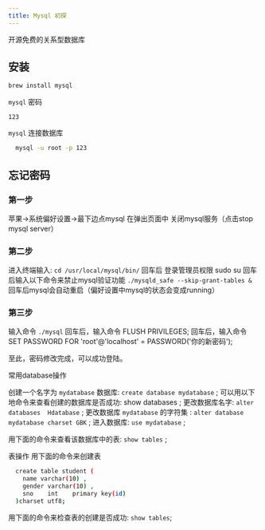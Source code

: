 ```yaml
---
title: Mysql 初探
---
```


开源免费的关系型数据库

## 安装

```bash
brew install mysql
```

`mysql` 密码

`123`

`mysql` 连接数据库

```bash
  mysql -u root -p 123
```

## 忘记密码

### 第一步

苹果->系统偏好设置->最下边点mysql 在弹出页面中 关闭mysql服务（点击stop mysql server）

### 第二步

进入终端输入: `cd /usr/local/mysql/bin/`
回车后 登录管理员权限 sudo su
回车后输入以下命令来禁止mysql验证功能 `./mysqld_safe --skip-grant-tables &`
回车后mysql会自动重启（偏好设置中mysql的状态会变成running）

### 第三步

输入命令 `./mysql`
回车后，输入命令 FLUSH PRIVILEGES;
回车后，输入命令 SET PASSWORD FOR 'root'@'localhost' = PASSWORD('你的新密码');

至此，密码修改完成，可以成功登陆。

常用database操作

创建一个名字为 `mydatabase` 数据库:  `create database mydatabase` ;
可以用以下地命令来查看创建的数据库是否成功: show databases ;
更改数据库名字: `alter databases  Hdatabase` ;
更改数据库 `mydatabase` 的字符集 :  `alter database mydatabase charset GBK` ;
进入数据库: `use mydatabase` ;

用下面的命令来查看该数据库中的表:  `show tables` ;

表操作
用下面的命令来创建表

```bash
  create table student (
    name varchar(10) ,
    gender varchar(10) ,
    sno    int    primary key(id)
  )charset utf8;
```

用下面的命令来检查表的创建是否成功:  `show tables`;
